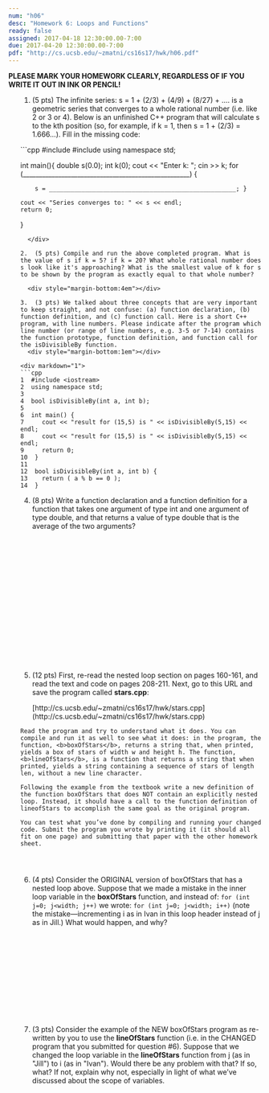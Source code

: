 ```yaml
---
num: "h06"
desc: "Homework 6: Loops and Functions"
ready: false
assigned: 2017-04-18 12:30:00.00-7:00
due: 2017-04-20 12:30:00.00-7:00
pdf: "http://cs.ucsb.edu/~zmatni/cs16s17/hwk/h06.pdf"
---
```

<b>PLEASE MARK YOUR HOMEWORK CLEARLY, REGARDLESS OF IF YOU WRITE IT OUT IN INK OR PENCIL!</b>
<ol markdown="1">

1.	(5 pts) The infinite series: s = 1 + (2/3) + (4/9) + (8/27) + .... is a geometric series that converges to a whole rational number (i.e. like 2 or 3 or 4). Below is an unfinished C++ program that will calculate s to the kth position (so, for example, if k = 1, then s = 1 + (2/3) = 1.666...). Fill in the missing code:
  <div style="margin-bottom:1em"></div>

  <div markdown="1">
```cpp
#include <iostream>
#include <cmath>
using namespace std;

int main(){
    double s(0.0);
    int k(0);
    cout << "Enter k: ";
    cin >> k;
    for (____________________________________________________) { 
    
        s = ____________________________________________________; }
        
    cout << "Series converges to: " << s << endl;
    return 0;
}
```
  </div>

2.	(5 pts) Compile and run the above completed program. What is the value of s if k = 5? if k = 20? What whole rational number does s look like it's approaching? What is the smallest value of k for s to be shown by the program as exactly equal to that whole number?

  <div style="margin-bottom:4em"></div>

3.	(3 pts) We talked about three concepts that are very important to keep straight, and not confuse: (a) function declaration, (b) function definition, and (c) function call. Here is a short C++ program, with line numbers. Please indicate after the program which line number (or range of line numbers, e.g. 3-5 or 7-14) contains the function prototype, function definition, and function call for the isDivisibleBy function.
  <div style="margin-bottom:1em"></div>
  
<div markdown="1">
```cpp
1  #include <iostream>
2  using namespace std;
3
4  bool isDivisibleBy(int a, int b);
5
6  int main() {
7     cout << "result for (15,5) is " << isDivisibleBy(5,15) << endl;
8     cout << "result for (15,5) is " << isDivisibleBy(5,15) << endl;
9     return 0;
10  }
11
12  bool isDivisibleBy(int a, int b) {
13    return ( a % b == 0 );
14  }
```
</div>
  
<div class="pagebreak"></div>

4.	(8 pts) Write a function declaration and a function definition for a function that takes one argument of type int and one argument of type double, and that returns a value of type double that is the average of the two arguments?
<div style="margin-bottom:20em"></div>

5.	(12 pts) First, re-read the nested loop section on pages 160-161, and read the text and code on pages 208-211. Next, go to this URL and save the program called <strong>stars.cpp</strong>: 

	<div markdown="1">
	[http://cs.ucsb.edu/~zmatni/cs16s17/hwk/stars.cpp](http://cs.ucsb.edu/~zmatni/cs16s17/hwk/stars.cpp)
	</div>

<div style="margin-bottom:1em"></div>

	Read the program and try to understand what it does. You can compile and run it as well to see what it does: in the program, the function, <b>boxOfStars</b>, returns a string that, when printed, yields a box of stars of width w and height h. The function, <b>lineOfStars</b>, is a function that returns a string that when printed, yields a string containing a sequence of stars of length len, without a new line character.
  <div style="margin-bottom:1em"></div>
  
	Following the example from the textbook write a new definition of the function boxOfStars that does NOT contain an explicitly nested loop. Instead, it should have a call to the function definition of lineofStars to accomplish the same goal as the original program.
  <div style="margin-bottom:1em"></div>
  
	You can test what you’ve done by compiling and running your changed code. Submit the program you wrote by printing it (it should all fit on one page) and submitting that paper with the other homework sheet.
  <div style="margin-bottom:4em"></div>
  
6.	(4 pts) Consider the ORIGINAL version of boxOfStars that has a nested loop above. Suppose that we made a mistake in the inner loop variable in the <b>boxOfStars</b> function, and instead of:
	`for (int j=0; j<width; j++)` 
	we wrote:
	`for (int j=0; j<width; i++)` 
	(note the mistake—incrementing i as in Ivan in this loop header instead of j as in Jill.) What would happen, and why?
  <div style="margin-bottom:14em"></div>

7.	(3 pts) Consider the example of the NEW boxOfStars program as re-written by you to use the <b>lineOfStars</b> function (i.e. in the CHANGED program that you submitted for question #6). Suppose that we changed the loop variable in the <b>lineOfStars</b> function from j (as in "Jill") to i (as in "Ivan"). Would there be any problem with that? If so, what? If not, explain why not, especially in light of what we’ve discussed about the scope of variables.

</ol>
